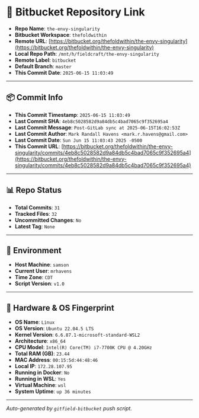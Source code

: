 # 🔗 Bitbucket Repository Link

- **Repo Name**: `the-envy-singularity`
- **Bitbucket Workspace**: `thefoldwithin`
- **Remote URL**: [https://bitbucket.org/thefoldwithin/the-envy-singularity](https://bitbucket.org/thefoldwithin/the-envy-singularity)
- **Local Repo Path**: `/mnt/h/fieldcraft/the-envy-singularity`
- **Remote Label**: `bitbucket`
- **Default Branch**: `master`
- **This Commit Date**: `2025-06-15 11:03:49`

---

## 📦 Commit Info

- **This Commit Timestamp**: `2025-06-15 11:03:49`
- **Last Commit SHA**: `4eb8c5028582d9a84db5c4bad7065c9f352695a4`
- **Last Commit Message**: `Post-GitLab sync at 2025-06-15T16:02:53Z`
- **Last Commit Author**: `Mark Randall Havens <mark.r.havens@gmail.com>`
- **Last Commit Date**: `Sun Jun 15 11:03:43 2025 -0500`
- **This Commit URL**: [https://bitbucket.org/thefoldwithin/the-envy-singularity/commits/4eb8c5028582d9a84db5c4bad7065c9f352695a4](https://bitbucket.org/thefoldwithin/the-envy-singularity/commits/4eb8c5028582d9a84db5c4bad7065c9f352695a4)

---

## 📊 Repo Status

- **Total Commits**: `31`
- **Tracked Files**: `32`
- **Uncommitted Changes**: `No`
- **Latest Tag**: `None`

---

## 🧭 Environment

- **Host Machine**: `samson`
- **Current User**: `mrhavens`
- **Time Zone**: `CDT`
- **Script Version**: `v1.0`

---

## 🧬 Hardware & OS Fingerprint

- **OS Name**: `Linux`
- **OS Version**: `Ubuntu 22.04.5 LTS`
- **Kernel Version**: `6.6.87.1-microsoft-standard-WSL2`
- **Architecture**: `x86_64`
- **CPU Model**: `Intel(R) Core(TM) i7-7700K CPU @ 4.20GHz`
- **Total RAM (GB)**: `23.44`
- **MAC Address**: `00:15:5d:44:48:46`
- **Local IP**: `172.28.107.95`
- **Running in Docker**: `No`
- **Running in WSL**: `Yes`
- **Virtual Machine**: `wsl`
- **System Uptime**: `up 36 minutes`

---

_Auto-generated by `gitfield-bitbucket` push script._

